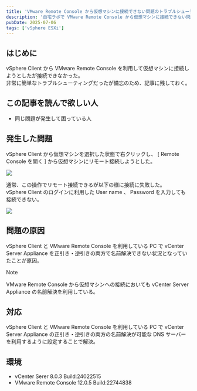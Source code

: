 ```yaml
---
title: 'VMware Remote Console から仮想マシンに接続できない問題のトラブルシューティング'
description: '自宅ラボで VMware Remote Console から仮想マシンに接続できない問題が起きた時の簡単なトラブルシューティングした時のメモ。'
pubDate: 2025-07-06
tags: ['vSphere ESXi']
---
```

## はじめに
vSphere Client から VMware Remote Console を利用して仮想マシンに接続しようとしたが接続できなかった。  
非常に簡単なトラブルシューティングだったが備忘のため、記事に残しておく。

## この記事を読んで欲しい人
* 同じ問題が発生して困っている人


## 発生した問題
vSphere Client から仮想マシンを選択した状態で右クリックし、 [ Remote Console を開く ] から仮想マシンにリモート接続しようとした。  

![](/images/vmrc-troubleshooting-01/WS000075.webp)  

通常、この操作でリモート接続できるが以下の様に接続に失敗した。  
vSphere Client のログインに利用した User name 、 Password を入力しても接続できない。  

![](/images/vmrc-troubleshooting-01/WS000074.webp)

## 問題の原因
vSphere Client と VMware Remote Console を利用している PC で vCenter Server Appliance を正引き・逆引きの両方で名前解決できない状況となっていたことが原因。  
> [!NOTE]  
> VMware Remote Console から仮想マシンへの接続においても vCenter Server Appliance の名前解決を利用している。

## 対応
vSphere Client と VMware Remote Console を利用している PC で vCenter Server Appliance の正引き・逆引きの両方の名前解決が可能な DNS サーバーを利用するように設定することで解決。

## 環境
* vCenter Serer 8.0.3 Build\:24022515
* VMware Remote Console 12.0.5 Build\:22744838